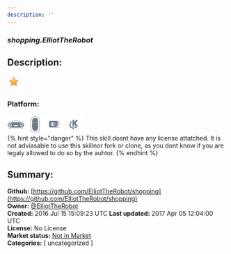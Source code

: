 ```yaml
---
description: ''
---
```


### _shopping.ElliotTheRobot_  
## Description:  
  
  
![](../.gitbook/assets/star.png)  
  
### Platform:  
 ![Mark I](../.gitbook/assets/mark-1-icon.png)  ![Mark II](../.gitbook/assets/mark-2-icon.png)  ![Picroft](../.gitbook/assets/picroft-icon.png)  ![plasmoid](../.gitbook/assets/kde.png)   
{% hint style="danger" %}
This skill dosnt have any license attatched. It is not adviasable to use this skillnor fork or clone, as you dont know if you are legaly allowed to do so by the auhtor.
{% endhint %}
  
## Summary:  
**Github:** [https://github.com/ElliotTheRobot/shopping](https://github.com/ElliotTheRobot/shopping)  
**Owner:** [@ElliotTheRobot](https://github.com/ElliotTheRobot)  
**Created:** 2016 Jul 15 15:09:23 UTC  **Last updated:** 2017 Apr 05 12:04:00 UTC  
**License:** No License  
**Market status:** [Not in Market](https://market.mycroft.ai/skill/)  
**Categories:** [ uncategorized ]   
